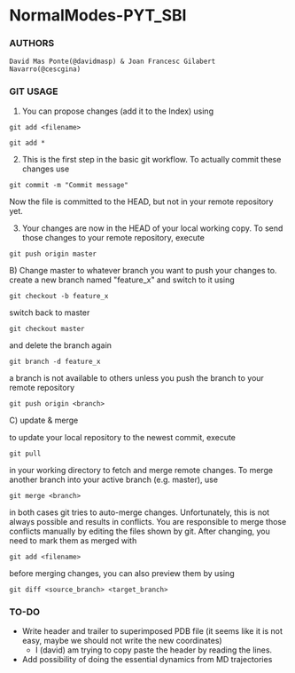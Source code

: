 # NormalModes-PYT_SBI

### AUTHORS

    David Mas Ponte(@davidmasp) & Joan Francesc Gilabert Navarro(@cescgina)

### GIT USAGE

1) You can propose changes (add it to the Index) using

  `git add <filename>`

  `git add *`

2) This is the first step in the basic git workflow. To actually commit these changes use

  `git commit -m "Commit message"`

Now the file is committed to the HEAD, but not in your remote repository yet.

3) Your changes are now in the HEAD of your local working copy. To send those changes to your remote repository, execute

  `git push origin master`

  B) Change master to whatever branch you want to push your changes to.
create a new branch named "feature_x" and switch to it using

  `git checkout -b feature_x`

  switch back to master

  `git checkout master`

  and delete the branch again

  `git branch -d feature_x`

  a branch is not available to others unless you push the branch to your remote repository

  `git push origin <branch>`

  C) update & merge

  to update your local repository to the newest commit, execute

  `git pull`

  in your working directory to fetch and merge remote changes. To merge another branch into your active branch (e.g. master), use

  `git merge <branch>`

  in both cases git tries to auto-merge changes. Unfortunately, this is not always possible and results in conflicts. You are responsible to merge those conflicts manually by editing the files shown by git. After changing, you need to mark them as merged with

  `git add <filename>`

  before merging changes, you can also preview them by using

  `git diff <source_branch> <target_branch>`

### TO-DO

* Write header and trailer to superimposed PDB file (it seems like it is not
  easy, maybe we should not write the new coordinates)
  * I (david) am trying to copy paste the header by reading the lines. 
* Add possibility of doing the essential dynamics from MD trajectories
